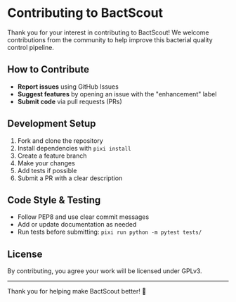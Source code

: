 # Contributing to BactScout

Thank you for your interest in contributing to BactScout! We welcome contributions from the community to help improve this bacterial quality control pipeline.

## How to Contribute

- **Report issues** using GitHub Issues
- **Suggest features** by opening an issue with the "enhancement" label
- **Submit code** via pull requests (PRs)

## Development Setup

1. Fork and clone the repository
2. Install dependencies with `pixi install`
3. Create a feature branch
4. Make your changes
5. Add tests if possible
6. Submit a PR with a clear description

## Code Style & Testing
- Follow PEP8 and use clear commit messages
- Add or update documentation as needed
- Run tests before submitting: `pixi run python -m pytest tests/`

## License
By contributing, you agree your work will be licensed under GPLv3.

---
Thank you for helping make BactScout better! 🧬